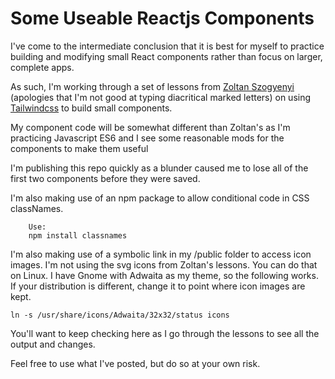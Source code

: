 <h1>Some Useable Reactjs Components</h1>

<p>I've come to the intermediate conclusion that it is best for myself to practice building and modifying small React components rather than focus on larger, complete apps.<p>
<p>As such, I'm working through a set of lessons from <a href="https://flowbite.com/docs/components/alerts/">Zoltan Szogyenyi</a> (apologies that I'm not good at typing diacritical marked letters) on using <a href="">Tailwindcss</a> to build small components.</p>
<p>My component code will be somewhat different than Zoltan's as I'm practicing Javascript ES6 and I see some reasonable mods for the components to make them useful</p>
<p>I'm publishing this repo quickly as a blunder caused me to lose all of the first two components before they were saved.</p>
<p>I'm also making use of an npm package to allow conditional code in CSS classNames.<p>

```
    Use:
    npm install classnames
```
<p>I'm also making use of a symbolic link in my /public folder to access icon images.  I'm not using the svg icons from Zoltan's lessons.  You can do that on Linux.  I have Gnome with Adwaita as my theme, so the following works.  If your distribution is different, change it to point where icon images are kept.</p>

```
ln -s /usr/share/icons/Adwaita/32x32/status icons
```
<p>You'll want to keep checking here as I go through the lessons to see all the output and changes.</p>
<p>Feel free to use what I've posted, but do so at your own risk.</p>